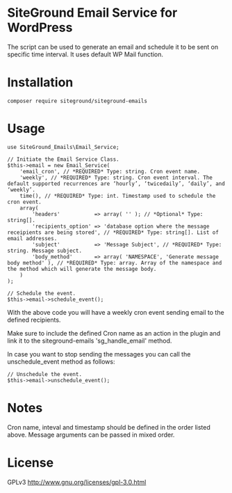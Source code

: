 SiteGround Email Service for WordPress
=========

The script can be used to generate an email and schedule it to be sent on specific time interval. It uses default WP Mail function.

Installation
=====
	
	composer require siteground/siteground-emails

Usage
=====

	use SiteGround_Emails\Email_Service;
	
	// Initiate the Email Service Class.
	$this->email = new Email_Service(
		'email_cron', // *REQUIRED* Type: string. Cron event name.
		'weekly', // *REQUIRED* Type: string. Cron event interval. The default supported recurrences are ‘hourly’, ‘twicedaily’, ‘daily’, and ‘weekly’.
		time(), // *REQUIRED* Type: int. Timestamp used to schedule the cron event.
		array(
			'headers'           => array( '' ); // *Optional* Type: string[].
			'recipients_option' => 'database option where the message receipients are being stored', // *REQUIRED* Type: string[]. List of email addresses.
			'subject'           => 'Message Subject', // *REQUIRED* Type: string. Message subject.
			'body_method'       => array( 'NAMESPACE', 'Generate message body method' ), // *REQUIRED* Type: array. Array of the namespace and the method which will generate the message body.
		)
	);

	// Schedule the event.
	$this->email->schedule_event();

With the above code you will have a weekly cron event sending email to the defined recipients.

Make sure to include the defined Cron name as an action in the plugin and link it to the siteground-emails 'sg_handle_email' method.

In case you want to stop sending the messages you can call the unschedule_event method as follows:

	// Unschedule the event.
	$this->email->unschedule_event();

Notes
=====

Cron name, inteval and timestamp should be defined in the order listed above. Message arguments can be passed in mixed order.

License
=====

GPLv3 http://www.gnu.org/licenses/gpl-3.0.html